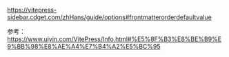 https://vitepress-sidebar.cdget.com/zhHans/guide/options#frontmatterorderdefaultvalue

参考：https://www.uiyin.com/VitePress/Info.html#%E5%8F%B3%E8%BE%B9%E9%BB%98%E8%AE%A4%E7%B4%A2%E5%BC%95
